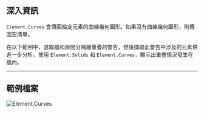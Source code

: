 ## 深入資訊
`Element.Curves` 會傳回給定元素的曲線幾何圖形。如果沒有曲線幾何圖形，則傳回空清單。

在以下範例中，選取牆和房間分隔線重疊的警告，然後擷取此警告中涉及的元素供進一步分析。使用 `Element.Solids` 和 `Element.Curves`，顯示出重疊情況發生在牆內。

___
## 範例檔案

![Element.Curves](./Revit.Elements.Element.Curves_img.jpg)
